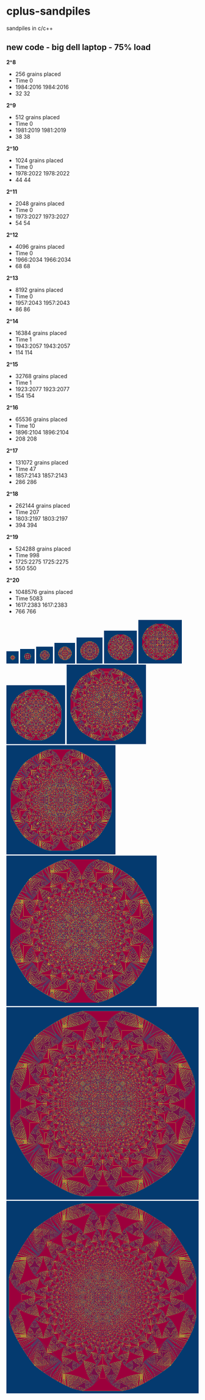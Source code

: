 # cplus-sandpiles
sandpiles in c/c++ 




## new code - big dell laptop - 75% load

**2^8**
- 256 grains placed
- Time 0
- 1984:2016 1984:2016
- 32 32

**2^9**
- 512 grains placed
- Time 0
- 1981:2019 1981:2019
- 38 38

**2^10**
- 1024 grains placed
- Time 0
- 1978:2022 1978:2022
- 44 44

**2^11**
- 2048 grains placed
- Time 0
- 1973:2027 1973:2027
- 54 54

**2^12**
- 4096 grains placed
- Time 0
- 1966:2034 1966:2034
- 68 68

**2^13**
- 8192 grains placed
- Time 0
- 1957:2043 1957:2043
- 86 86

**2^14**
- 16384 grains placed
- Time 1
- 1943:2057 1943:2057
- 114 114

**2^15**
- 32768 grains placed
- Time 1
- 1923:2077 1923:2077
- 154 154

**2^16**
- 65536 grains placed
- Time 10
- 1896:2104 1896:2104
- 208 208

**2^17**
- 131072 grains placed
- Time 47
- 1857:2143 1857:2143
- 286 286

**2^18**
- 262144 grains placed
- Time 207
- 1803:2197 1803:2197
- 394 394

**2^19**
- 524288 grains placed
- Time 998
- 1725:2275 1725:2275
- 550 550

**2^20**
- 1048576 grains placed
- Time 5083
- 1617:2383 1617:2383
- 766 766




![8](images/8-center.png)
![9](images/9-center.png)
![10](images/10-center.png)
![11](images/11-center.png)
![12](images/12-center.png)
![13](images/13-center.png)
![14](images/14-center.png)
![15](images/15-center.png)
![16](images/16-center.png)
![17](images/17-center.png)
![18](images/18-center.png)
![19](images/19-center.png)
![20](images/20-center.png)
